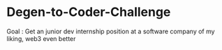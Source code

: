 # Degen-to-Coder-Challenge
Goal : Get an junior dev internship position at a software company of my liking, web3 even better
